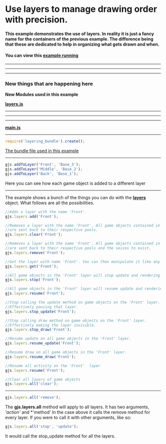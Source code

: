 [example]: http://diegomarquez.github.io/game/examples/layering/index.html
[bundles]: ../resources/bundles
[bundle]: ../resources/bundles/layering_bundle.js

[css]: ./main.css
[main]: ./main.js
[index]: ./index.html
[bootstrap]: ../src/bootstrap.js

[layers]: ../../src/hierarchy/layers.js
[assembler]: ../../src/pools/assembler.js

[game_object]: ../../src/hierarchy/game_object.js
[renderer]: ../../src/components/rendering/renderer.js
[game_object_container]: ../../src/hierarchy/game_object_container.js

[basic_game_object]: ../resources/basic_game_object.js
[box_renderer]: ../resources/box_renderer.js
[basic_container]: ../resources/basic_container.js

# Use layers to manage drawing order with precision.

#### This example demonstrates the use of layers. In reality it is just a fancy name for the containers of the previous example. The difference being that these are dedicated to help in organizing what gets drawn and when.

#### You can view this [example running][example]

**********
**********
**********

### New things that are happening here

**New Modules used in this example**

[**layers.js**][layers]

**********
**********
**********

[**main.js**][main]

**********

```javascript
require('layering_bundle').create();  
```

[The bundle file used in this example][bundle]

**********

```javascript
gjs.addToLayer('Front', 'Base_3');
gjs.addToLayer('Middle', 'Base_2');
gjs.addToLayer('Back', 'Base_1');
```

Here you can see how each game object is added to a different layer

**********

The example shows a bunch of the things you can do with the [**layers**][layers] object. What follows are all the possibilities.

```javascript
//Adds a layer with the name 'Front'.
gjs.layers.add('Front');
```

```javascript
//Removes a layer with the name 'Front'. All game objects contained in it 
//are sent back to their respective pools.
gjs.layers.clear('Front');
```

```javascript
//Removes a layer with the name 'Front'. All game objects contained in it 
//are sent back to their respective pools and the seices to exist.
gjs.layers.remove('Front');
```

```javascript
//Get the layer with name 'Front'. You can then manipulate it like any other game object.
gjs.layers.get('Front');
```

```javascript
//All game objects in the 'Front' layer will stop update and rendering
gjs.layers.stop('Front');
```

```javascript
//All game objects in the 'Front' layer will resume update and rendering
gjs.layers.resume('Front');
```

```javascript
//Stop calling the update method on game objects on the 'Front' layer. 
//Effectively pausing that layer.
gjs.layers.stop_update('Front');
```

```javascript
//Stop calling draw method on game objects on the 'Front' layer. 
//Effectively making the layer invisible.
gjs.layers.stop_draw('Front');
```

```javascript
//Resume update on all game objects in the 'Front' layer.
gjs.layers.resume_update('Front');
```

```javascript
//Resume draw on all game objects in the 'Front' layer.
gjs.layers.resume_draw('Front');
```

```javascript
//Resume all activity on the 'Front'  layer
gjs.layers.resume('Front');
```

```javascript
//Clear all layers of game objects
gjs.layers.all('clear');
```
************

```javascript
gjs.layers.all('remove');
```

The **gjs.layers.all** method will apply to all layers. It has two arguments, *'action'* and *'method' In the case above it calls the remove method for every layer. If you were to call it with other arguments, like so:

```javascript
gjs.layers.all('stop', 'update');
```

It would call the stop_update method for all the layers.

